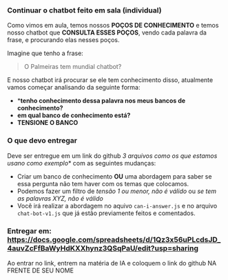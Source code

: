 ### Continuar o chatbot feito em sala (individual)

Como vimos em aula, temos nossos **POÇOS DE CONHECIMENTO** e temos nosso chatbot que **CONSULTA ESSES POÇOS**, vendo cada palavra da frase, e procurando elas nesses poços.

Imagine que tenho a frase:
> O Palmeiras tem mundial chatbot?

E nosso chatbot irá procurar se ele tem conhecimento disso, atualmente vamos começar analisando da seguinte forma:
- ***tenho conhecimento dessa palavra nos meus bancos de conhecimento?**
- **em qual banco de conhecimento está?**
- **TENSIONE O BANCO**

### O que devo entregar
Deve ser entregue em um link do github *3 arquivos como os que estamos usano como exemplo** com as seguintes mudanças:
- Criar um banco de conhecimento **OU** uma abordagem para saber se essa pergunta não tem haver com os temas que colocamos.
- Podemos fazer um filtro de *tensão 1 ou menor, não é válido* ou *se tem as palavras XYZ, não é válido*
- Você irá realizar a abordagem no aquivo `can-i-answer.js` e no arquivo `chat-bot-v1.js` que já estão previamente feitos e comentados.

### Entregar em: https://docs.google.com/spreadsheets/d/1Qz3x56uPLcdsJD_4auvZcFfBaWyHdKXXhynz3QSqPaU/edit?usp=sharing
Ao entrar no link, entrem na matéria de IA e coloquem o link do github NA FRENTE DE SEU NOME